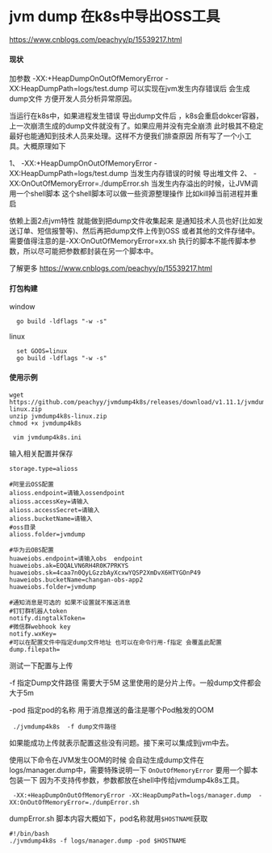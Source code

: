 # jvm dump 在k8s中导出OSS工具

https://www.cnblogs.com/peachyy/p/15539217.html


#### 现状

加参数 -XX:+HeapDumpOnOutOfMemoryError -XX:HeapDumpPath=logs/test.dump 可以实现在jvm发生内存错误后 会生成dump文件 方便开发人员分析异常原因。

当运行在k8s中，如果进程发生错误 导出dump文件后 ，k8s会重启dokcer容器，上一次崩溃生成的dump文件就没有了。如果应用并没有完全崩溃 此时极其不稳定 最好也能通知到技术人员来处理。这样不方便我们排查原因 所有写了一个小工具。大概原理如下

1、 -XX:+HeapDumpOnOutOfMemoryError -XX:HeapDumpPath=logs/test.dump 当发生内存错误的时候 导出堆文件
2、 -XX:OnOutOfMemoryError=./dumpError.sh 当发生内存溢出的时候，让JVM调用一个shell脚本 这个shell脚本可以做一些资源整理操作 比如kill掉当前进程并重启

依赖上面2点jvm特性 就能做到把dump文件收集起来 是通知技术人员也好(比如发送订单、短信报警等)、然后再把dump文件上传到OSS 或者其他的文件存储中。 需要值得注意的是-XX:OnOutOfMemoryError=xx.sh 执行的脚本不能传脚本参数，所以尽可能把参数都封装在另一个脚本中。


了解更多 https://www.cnblogs.com/peachyy/p/15539217.html


#### 打包构建

window

```
  go build -ldflags "-w -s"
```

linux
```
  set GOOS=linux
  go build -ldflags "-w -s"
```

#### 使用示例
```
wget https://github.com/peachyy/jvmdump4k8s/releases/download/v1.11.1/jvmdump4k8s-linux.zip
unzip jvmdump4k8s-linux.zip 
chmod +x jvmdump4k8s

 vim jvmdump4k8s.ini 

```
输入相关配置并保存
```
storage.type=alioss

#阿里云OSS配置
alioss.endpoint=请输入ossendpoint
alioss.accessKey=请输入
alioss.accessSecret=请输入
alioss.bucketName=请输入
#oss目录
alioss.folder=jvmdump

#华为云OBS配置
huaweiobs.endpoint=请输入obs  endpoint
huaweiobs.ak=EOQALVN6RH4R0K7PRKYS
huaweiobs.sk=4caa7n0QyLGzzbAyXcxwYQSP2XmDvX6HTYGOnP49
huaweiobs.bucketName=changan-obs-app2
huaweiobs.folder=jvmdump

#通知消息是可选的 如果不设置就不推送消息
#钉钉群机器人token
notify.dingtalkToken=
#微信群webhook key
notify.wxKey=
#可以在配置文件中指定dump文件地址 也可以在命令行用-f指定 会覆盖此配置
dump.filepath=
```
测试一下配置与上传 

-f 指定Dump文件路径 需要大于5M 这里使用的是分片上传。一般dump文件都会大于5m

-pod 指定pod的名称 用于消息推送的备注是哪个Pod触发的OOM

```
 ./jvmdump4k8s  -f dump文件路径 
```

如果能成功上传就表示配置这些没有问题。接下来可以集成到jvm中去。

使用以下命令在JVM发生OOM的时候 会自动生成dump文件在logs/manager.dump中，需要特殊说明一下 `OnOutOfMemoryError` 
要用一个脚本包装一下 因为不支持传参数，参数都放在shell中传给jvmdump4k8s工具。

```
 -XX:+HeapDumpOnOutOfMemoryError -XX:HeapDumpPath=logs/manager.dump  -XX:OnOutOfMemoryError=./dumpError.sh
```

dumpError.sh 脚本内容大概如下，pod名称就用`$HOSTNAME`获取 

```
#!/bin/bash
./jvmdump4k8s -f logs/manager.dump -pod $HOSTNAME
```
